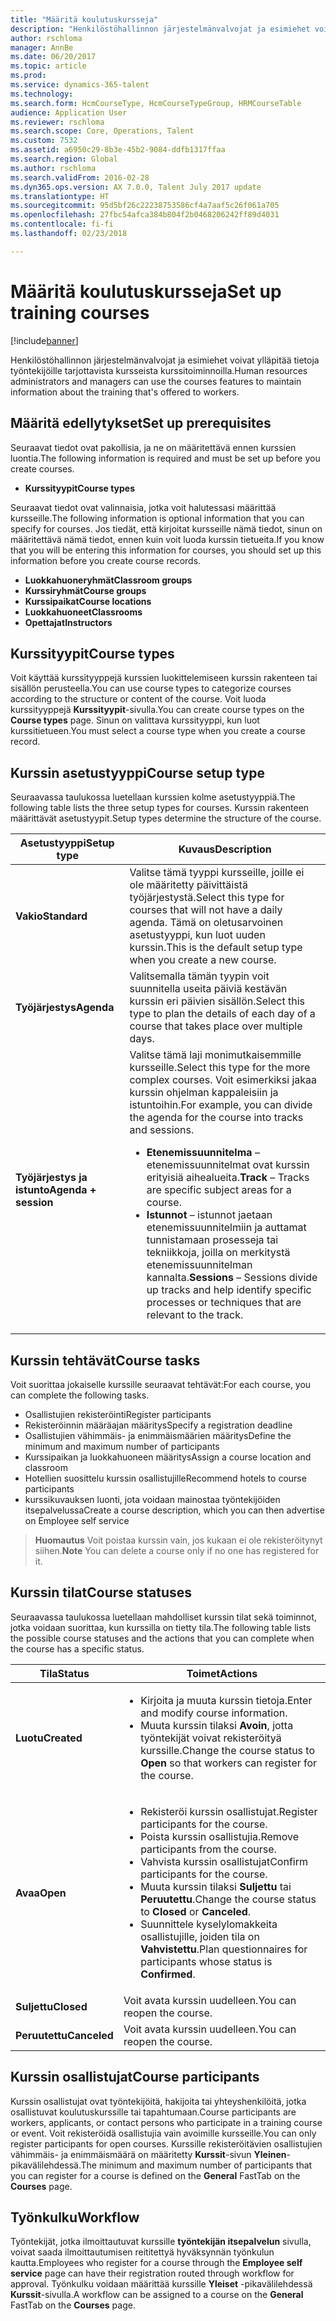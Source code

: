 ```yaml
---
title: "Määritä koulutuskursseja"
description: "Henkilöstöhallinnon järjestelmänvalvojat ja esimiehet voivat ylläpitää tietoja työntekijöille tarjottavista kursseista kurssitoiminnoilla."
author: rschloma
manager: AnnBe
ms.date: 06/20/2017
ms.topic: article
ms.prod: 
ms.service: dynamics-365-talent
ms.technology: 
ms.search.form: HcmCourseType, HcmCourseTypeGroup, HRMCourseTable
audience: Application User
ms.reviewer: rschloma
ms.search.scope: Core, Operations, Talent
ms.custom: 7532
ms.assetid: a6950c29-8b3e-45b2-9084-ddfb1317ffaa
ms.search.region: Global
ms.author: rschloma
ms.search.validFrom: 2016-02-28
ms.dyn365.ops.version: AX 7.0.0, Talent July 2017 update
ms.translationtype: HT
ms.sourcegitcommit: 95d5bf26c22238753586cf4a7aaf5c26f061a705
ms.openlocfilehash: 27fbc54afca384b804f2b0468206242ff89d4031
ms.contentlocale: fi-fi
ms.lasthandoff: 02/23/2018

---
```


# <a name="set-up-training-courses"></a><span data-ttu-id="885d1-103">Määritä koulutuskursseja</span><span class="sxs-lookup"><span data-stu-id="885d1-103">Set up training courses</span></span>

[!include[banner](includes/banner.md)]


<span data-ttu-id="885d1-104">Henkilöstöhallinnon järjestelmänvalvojat ja esimiehet voivat ylläpitää tietoja työntekijöille tarjottavista kursseista kurssitoiminnoilla.</span><span class="sxs-lookup"><span data-stu-id="885d1-104">Human resources administrators and managers can use the courses features to maintain information about the training that's offered to workers.</span></span>

 <a name="set-up-prerequisites"></a><span data-ttu-id="885d1-105"> Määritä edellytykset</span><span class="sxs-lookup"><span data-stu-id="885d1-105">Set up prerequisites</span></span>
---------------------

<span data-ttu-id="885d1-106">Seuraavat tiedot ovat pakollisia, ja ne on määritettävä ennen kurssien luontia.</span><span class="sxs-lookup"><span data-stu-id="885d1-106">The following information is required and must be set up before you create courses.</span></span>
-   <span data-ttu-id="885d1-107">**Kurssityypit**</span><span class="sxs-lookup"><span data-stu-id="885d1-107">**Course types**</span></span>

<span data-ttu-id="885d1-108">Seuraavat tiedot ovat valinnaisia, jotka voit halutessasi määrittää kursseille.</span><span class="sxs-lookup"><span data-stu-id="885d1-108">The following information is optional information that you can specify for courses.</span></span> <span data-ttu-id="885d1-109">Jos tiedät, että kirjoitat kursseille nämä tiedot, sinun on määritettävä nämä tiedot, ennen kuin voit luoda kurssin tietueita.</span><span class="sxs-lookup"><span data-stu-id="885d1-109">If you know that you will be entering this information for courses, you should set up this information before you create course records.</span></span>
-   <span data-ttu-id="885d1-110">**Luokkahuoneryhmät**</span><span class="sxs-lookup"><span data-stu-id="885d1-110">**Classroom groups**</span></span>
-   <span data-ttu-id="885d1-111">**Kurssiryhmät**</span><span class="sxs-lookup"><span data-stu-id="885d1-111">**Course groups**</span></span>
-   <span data-ttu-id="885d1-112">**Kurssipaikat**</span><span class="sxs-lookup"><span data-stu-id="885d1-112">**Course locations**</span></span>
-   <span data-ttu-id="885d1-113">**Luokkahuoneet**</span><span class="sxs-lookup"><span data-stu-id="885d1-113">**Classrooms**</span></span>
-   <span data-ttu-id="885d1-114">**Opettajat**</span><span class="sxs-lookup"><span data-stu-id="885d1-114">**Instructors**</span></span>

## <a name="course-types"></a><span data-ttu-id="885d1-115">Kurssityypit</span><span class="sxs-lookup"><span data-stu-id="885d1-115">Course types</span></span>
<span data-ttu-id="885d1-116">Voit käyttää kurssityyppejä kurssien luokittelemiseen kurssin rakenteen tai sisällön perusteella.</span><span class="sxs-lookup"><span data-stu-id="885d1-116">You can use course types to categorize courses according to the structure or content of the course.</span></span> <span data-ttu-id="885d1-117">Voit luoda kurssityyppejä **Kurssityypit**-sivulla.</span><span class="sxs-lookup"><span data-stu-id="885d1-117">You can create course types on the **Course types** page.</span></span> <span data-ttu-id="885d1-118">Sinun on valittava kurssityyppi, kun luot kurssitietueen.</span><span class="sxs-lookup"><span data-stu-id="885d1-118">You must select a course type when you create a course record.</span></span>

## <a name="course-setup-type"></a><span data-ttu-id="885d1-119">Kurssin asetustyyppi</span><span class="sxs-lookup"><span data-stu-id="885d1-119">Course setup type</span></span>
<span data-ttu-id="885d1-120">Seuraavassa taulukossa luetellaan kurssien kolme asetustyyppiä.</span><span class="sxs-lookup"><span data-stu-id="885d1-120">The following table lists the three setup types for courses.</span></span> <span data-ttu-id="885d1-121">Kurssin rakenteen määrittävät asetustyypit.</span><span class="sxs-lookup"><span data-stu-id="885d1-121">Setup types determine the structure of the course.</span></span>

<table>
<thead>
<tr class="header">
<th><span data-ttu-id="885d1-122">Asetustyyppi</span><span class="sxs-lookup"><span data-stu-id="885d1-122">Setup type</span></span></th>
<th><span data-ttu-id="885d1-123">Kuvaus</span><span class="sxs-lookup"><span data-stu-id="885d1-123">Description</span></span></th>
</tr>
</thead>
<tbody>
<tr class="odd">
<td><span data-ttu-id="885d1-124"><strong>Vakio</strong></span><span class="sxs-lookup"><span data-stu-id="885d1-124"><strong>Standard</strong></span></span></td>
<td><span data-ttu-id="885d1-125">Valitse tämä tyyppi kursseille, joille ei ole määritetty päivittäistä työjärjestystä.</span><span class="sxs-lookup"><span data-stu-id="885d1-125">Select this type for courses that will not have a daily agenda.</span></span> <span data-ttu-id="885d1-126">Tämä on oletusarvoinen asetustyyppi, kun luot uuden kurssin.</span><span class="sxs-lookup"><span data-stu-id="885d1-126">This is the default setup type when you create a new course.</span></span></td>
</tr>
<tr class="even">
<td><span data-ttu-id="885d1-127"><strong>Työjärjestys</strong></span><span class="sxs-lookup"><span data-stu-id="885d1-127"><strong>Agenda</strong></span></span></td>
<td><span data-ttu-id="885d1-128">Valitsemalla tämän tyypin voit suunnitella useita päiviä kestävän kurssin eri päivien sisällön.</span><span class="sxs-lookup"><span data-stu-id="885d1-128">Select this type to plan the details of each day of a course that takes place over multiple days.</span></span></td>
</tr>
<tr class="odd">
<td><span data-ttu-id="885d1-129"><strong>Työjärjestys ja istunto</strong></span><span class="sxs-lookup"><span data-stu-id="885d1-129"><strong>Agenda + session</strong></span></span></td>
<td><span data-ttu-id="885d1-130">Valitse tämä laji monimutkaisemmille kursseille.</span><span class="sxs-lookup"><span data-stu-id="885d1-130">Select this type for the more complex courses.</span></span> <span data-ttu-id="885d1-131">Voit esimerkiksi jakaa kurssin ohjelman kappaleisiin ja istuntoihin.</span><span class="sxs-lookup"><span data-stu-id="885d1-131">For example, you can divide the agenda for the course into tracks and sessions.</span></span>
<ul>
<li><span data-ttu-id="885d1-132"><strong>Etenemissuunnitelma</strong> – etenemissuunnitelmat ovat kurssin erityisiä aihealueita.</span><span class="sxs-lookup"><span data-stu-id="885d1-132"><strong>Track</strong> – Tracks are specific subject areas for a course.</span></span></li>
<li><span data-ttu-id="885d1-133"><strong>Istunnot</strong> – istunnot jaetaan etenemissuunnitelmiin ja auttamat tunnistamaan prosesseja tai tekniikkoja, joilla on merkitystä etenemissuunnitelman kannalta.</span><span class="sxs-lookup"><span data-stu-id="885d1-133"><strong>Sessions</strong> – Sessions divide up tracks and help identify specific processes or techniques that are relevant to the track.</span></span></li>
</ul></td>
</tr>
</tbody>
</table>

## <a name="course-tasks"></a><span data-ttu-id="885d1-134">Kurssin tehtävät</span><span class="sxs-lookup"><span data-stu-id="885d1-134">Course tasks</span></span>
<span data-ttu-id="885d1-135">Voit suorittaa jokaiselle kurssille seuraavat tehtävät:</span><span class="sxs-lookup"><span data-stu-id="885d1-135">For each course, you can complete the following tasks.</span></span>
-   <span data-ttu-id="885d1-136">Osallistujien rekisteröinti</span><span class="sxs-lookup"><span data-stu-id="885d1-136">Register participants</span></span>
-   <span data-ttu-id="885d1-137">Rekisteröinnin määräajan määritys</span><span class="sxs-lookup"><span data-stu-id="885d1-137">Specify a registration deadline</span></span>
-   <span data-ttu-id="885d1-138">Osallistujien vähimmäis- ja enimmäismäärien määritys</span><span class="sxs-lookup"><span data-stu-id="885d1-138">Define the minimum and maximum number of participants</span></span>
-   <span data-ttu-id="885d1-139">Kurssipaikan ja luokkahuoneen määritys</span><span class="sxs-lookup"><span data-stu-id="885d1-139">Assign a course location and classroom</span></span>
-   <span data-ttu-id="885d1-140">Hotellien suosittelu kurssin osallistujille</span><span class="sxs-lookup"><span data-stu-id="885d1-140">Recommend hotels to course participants</span></span>
-   <span data-ttu-id="885d1-141">kurssikuvauksen luonti, jota voidaan mainostaa työntekijöiden itsepalvelussa</span><span class="sxs-lookup"><span data-stu-id="885d1-141">Create a course description, which you can then advertise on Employee self service</span></span>

  ><span data-ttu-id="885d1-142">**Huomautus** Voit poistaa kurssin vain, jos kukaan ei ole rekisteröitynyt siihen.</span><span class="sxs-lookup"><span data-stu-id="885d1-142">**Note** You can delete a course only if no one has registered for it.</span></span> 
    
## <a name="course-statuses"></a><span data-ttu-id="885d1-143">Kurssin tilat</span><span class="sxs-lookup"><span data-stu-id="885d1-143">Course statuses</span></span>
<span data-ttu-id="885d1-144">Seuraavassa taulukossa luetellaan mahdolliset kurssin tilat sekä toiminnot, jotka voidaan suorittaa, kun kurssilla on tietty tila.</span><span class="sxs-lookup"><span data-stu-id="885d1-144">The following table lists the possible course statuses and the actions that you can complete when the course has a specific status.</span></span>

<table>
<thead>
<tr class="header">
<th><span data-ttu-id="885d1-145">Tila</span><span class="sxs-lookup"><span data-stu-id="885d1-145">Status</span></span></th>
<th><span data-ttu-id="885d1-146">Toimet</span><span class="sxs-lookup"><span data-stu-id="885d1-146">Actions</span></span></th>
</tr>
</thead>
<tbody>
<tr class="odd">
<td><span data-ttu-id="885d1-147"><strong>Luotu</strong></span><span class="sxs-lookup"><span data-stu-id="885d1-147"><strong>Created</strong></span></span></td>
<td><ul>
<li><span data-ttu-id="885d1-148">Kirjoita ja muuta kurssin tietoja.</span><span class="sxs-lookup"><span data-stu-id="885d1-148">Enter and modify course information.</span></span></li>
<li><span data-ttu-id="885d1-149">Muuta kurssin tilaksi <strong>Avoin</strong>, jotta työntekijät voivat rekisteröityä kurssille.</span><span class="sxs-lookup"><span data-stu-id="885d1-149">Change the course status to <strong>Open</strong> so that workers can register for the course.</span></span></li>
</ul></td>
</tr>
<tr class="even">
<td><span data-ttu-id="885d1-150"><strong>Avaa</strong></span><span class="sxs-lookup"><span data-stu-id="885d1-150"><strong>Open</strong></span></span></td>
<td><ul>
<li><span data-ttu-id="885d1-151">Rekisteröi kurssin osallistujat.</span><span class="sxs-lookup"><span data-stu-id="885d1-151">Register participants for the course.</span></span></li>
<li><span data-ttu-id="885d1-152">Poista kurssin osallistujia.</span><span class="sxs-lookup"><span data-stu-id="885d1-152">Remove participants from the course.</span></span></li>
<li><span data-ttu-id="885d1-153">Vahvista kurssin osallistujat</span><span class="sxs-lookup"><span data-stu-id="885d1-153">Confirm participants for the course.</span></span></li>
<li><span data-ttu-id="885d1-154">Muuta kurssin tilaksi <strong>Suljettu</strong> tai <strong>Peruutettu</strong>.</span><span class="sxs-lookup"><span data-stu-id="885d1-154">Change the course status to <strong>Closed</strong> or <strong>Canceled</strong>.</span></span></li>
<li><span data-ttu-id="885d1-155">Suunnittele kyselylomakkeita osallistujille, joiden tila on <strong>Vahvistettu</strong>.</span><span class="sxs-lookup"><span data-stu-id="885d1-155">Plan questionnaires for participants whose status is <strong>Confirmed</strong>.</span></span></li>
</ul></td>
</tr>
<tr class="odd">
<td><span data-ttu-id="885d1-156"><strong>Suljettu</strong></span><span class="sxs-lookup"><span data-stu-id="885d1-156"><strong>Closed</strong></span></span></td>
<td><span data-ttu-id="885d1-157">Voit avata kurssin uudelleen.</span><span class="sxs-lookup"><span data-stu-id="885d1-157">You can reopen the course.</span></span></td>
</tr>
<tr class="even">
<td><span data-ttu-id="885d1-158"><strong>Peruutettu</strong></span><span class="sxs-lookup"><span data-stu-id="885d1-158"><strong>Canceled</strong></span></span></td>
<td><span data-ttu-id="885d1-159">Voit avata kurssin uudelleen.</span><span class="sxs-lookup"><span data-stu-id="885d1-159">You can reopen the course.</span></span></td>
</tr>
</tbody>
</table>

## <a name="course-participants"></a><span data-ttu-id="885d1-160">Kurssin osallistujat</span><span class="sxs-lookup"><span data-stu-id="885d1-160">Course participants</span></span>
<span data-ttu-id="885d1-161">Kurssin osallistujat ovat työntekijöitä, hakijoita tai yhteyshenkilöitä, jotka osallistuvat koulutuskurssille tai tapahtumaan.</span><span class="sxs-lookup"><span data-stu-id="885d1-161">Course participants are workers, applicants, or contact persons who participate in a training course or event.</span></span> <span data-ttu-id="885d1-162">Voit rekisteröidä osallistujia vain avoimille kursseille.</span><span class="sxs-lookup"><span data-stu-id="885d1-162">You can only register participants for open courses.</span></span> <span data-ttu-id="885d1-163">Kurssille rekisteröitävien osallistujien vähimmäis- ja enimmäismäärä on määritetty **Kurssit**-sivun **Yleinen**-pikavälilehdessä.</span><span class="sxs-lookup"><span data-stu-id="885d1-163">The minimum and maximum number of participants that you can register for a course is defined on the **General** FastTab on the **Courses** page.</span></span>

<a name="workflow"></a><span data-ttu-id="885d1-164">Työnkulku</span><span class="sxs-lookup"><span data-stu-id="885d1-164">Workflow</span></span>
--------

<span data-ttu-id="885d1-165">Työntekijät, jotka ilmoittautuvat kurssille **työntekijän itsepalvelun** sivulla, voivat saada ilmoittautumisen reititettyä hyväksynnän työnkulun kautta.</span><span class="sxs-lookup"><span data-stu-id="885d1-165">Employees who register for a course through the **Employee self service** page can have their registration routed through workflow for approval.</span></span>  <span data-ttu-id="885d1-166">Työnkulku voidaan määrittää kurssille **Yleiset** -pikavälilehdessä **Kurssit**-sivulla.</span><span class="sxs-lookup"><span data-stu-id="885d1-166">A workflow can be assigned to a course on the **General** FastTab on the **Courses** page.</span></span>






